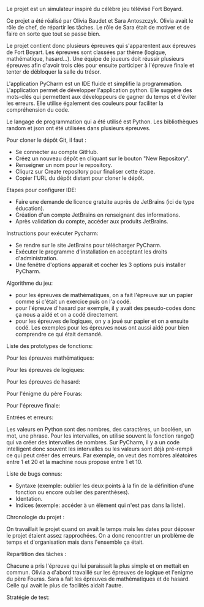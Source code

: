 Le projet est un simulateur inspiré du célèbre jeu télévisé Fort Boyard.

Ce projet a été réalisé par Olivia Baudet et Sara Antoszczyk. Olivia avait le rôle de chef, de répartir les tâches. Le rôle de Sara était de motiver et de faire en sorte que tout se passe bien.

Le projet contient donc plusieurs épreuves qui s'apparentent aux épreuves de Fort Boyart. Les épreuves sont classées par thème (logique, mathématique, hasard...). Une équipe de joueurs doit réussir plusieurs épreuves afin d'avoir trois clés pour ensuite participer à l'épreuve finale et tenter de débloquer la salle du trésor.

L'application PyCharm est un IDE fluide et simplifie la programmation. L'application permet de développer l'application python. Elle suggère des mots-clés qui permettent aux développeurs de gagner du temps et d'éviter les erreurs. Elle utilise également des couleurs pour faciliter la compréhension du code.

Le langage de programmation qui a été utilisé est Python. Les bibliothèques random et json ont été utilisées dans plusieurs épreuves.

Pour cloner le dépôt Git, il faut :
* Se connecter au compte GitHub.
* Créez un nouveau dépôt en cliquant sur le bouton "New Repository".
* Renseigner un nom pour le repository.
* Cliqurz sur Create repository pour finaliser cette étape.
* Copier l'URL du dépôt distant pour cloner le dépôt.

Etapes pour configurer IDE:
* Faire une demande de licence gratuite auprès de JetBrains (ici de type éducation).
* Création d'un compte JetBrains en renseignant des informations.
* Après validation du compte, accéder aux produits JetBrains.

Instructions pour exécuter Pycharm:
* Se rendre sur le site JetBrains pour télécharger PyCharm.
* Exécuter le programme d'installation en acceptant les droits d'administration.
* Une fenêtre d'options apparait et cocher les 3 options puis installer PyCharm.

Algorithme du jeu:
* pour les épreuves de mathématiques, on a fait l'épreuve sur un papier comme si c'était un exercice puis on l'a codé.
* pour l'épreuve d'hasard par exemple, il y avait des pseudo-codes donc ça nous a aidé et on a codé directement.
* pour les épreuves de logiques, on y a joué sur papier et on a ensuite codé.
Les exemples pour les épreuves nous ont aussi aidé pour bien comprendre ce qui était demandé.

Liste des prototypes de fonctions:

Pour les épreuves mathématiques:

Pour les épreuves de logiques:

Pour les épreuves de hasard:

Pour l'énigme du père Fouras:

Pour l'épreuve finale:

Entrées et erreurs:

Les valeurs en Python sont des nombres, des caractères, un booléen, un mot, une phrase. Pour les intervalles, on utilise souvent la fonction range() qui va créer des intervalles de nombres.
Sur PyCharm, il y a un code intelligent donc souvent les intervalles ou les valeurs sont déjà pré-rempli ce qui peut créer des erreurs. Par exemple, on veut des nombres aléatoires entre 1 et 20 et la machine nous propose entre 1 et 10. 

Liste de bugs connus:

* Syntaxe (exemple: oublier les deux points à la fin de la définition d'une fonction ou encore oublier des parenthèses).
* Identation.
* Indices (exemple: accéder à un élèment qui n'est pas dans la liste).

Chronologie du projet :

On travaillait le projet quand on avait le temps mais les dates pour déposer le projet étaient assez rapprochées. On a donc rencontrer un problème de temps et d'organisation mais dans l'ensemble ça était.

Repartition des tâches :

Chacune a pris l'épreuve qui lui paraissait la plus simple et on mettait en commun. Olivia a d'abord travaillé sur les épreuves de logique et l'enigme du père Fouras. Sara a fait les épreuves de mathématiques et de hasard.
Celle qui avait le plus de facilités aidait l'autre.

Stratégie de test:

